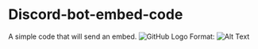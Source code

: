 # Discord-bot-embed-code
A simple code that will send an embed.
![GitHub Logo](/images/logo.png)
Format: ![Alt Text](url)
